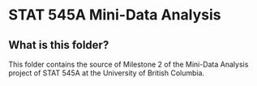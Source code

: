 # STAT 545A Mini-Data Analysis

## What is this folder?
This folder contains the source of Milestone 2 of the Mini-Data Analysis project of STAT 545A at the University of British Columbia. 
